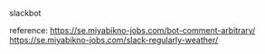 
slackbot


reference:
  https://se.miyabikno-jobs.com/bot-comment-arbitrary/
	https://se.miyabikno-jobs.com/slack-regularly-weather/
